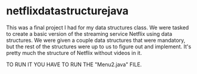 # netflixdatastructurejava
This was a final project I had for my data structures class. We were tasked to create a basic version of the streaming service Netflix using data structures. We were given a couple data structures that were mandatory, but the rest of the structures were up to us to figure out and implement. It's pretty much the structure of Netflix without videos in it.

TO RUN IT YOU HAVE TO RUN THE "Menu2.java" FILE.
